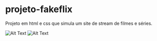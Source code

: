 # projeto-fakeflix
Projeto em html e css que simula um site de stream de filmes e séries.

![Alt Text](https://github.com/devluanferreira/projeto-fakeflix/blob/master/imagens/ca1.png)
![Alt Text](https://github.com/devluanferreira/projeto-fakeflix/blob/master/imagens/ca2.png)
